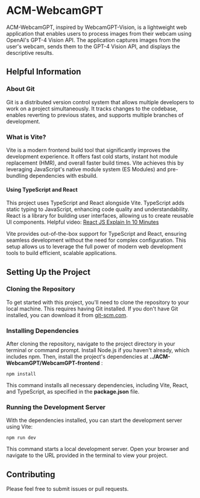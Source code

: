 # ACM-WebcamGPT
ACM-WebcamGPT, inspired by WebcamGPT-Vision, is a lightweight web application that enables users to process images from their webcam using OpenAI's GPT-4 Vision API. The application captures images from the user's webcam, sends them to the GPT-4 Vision API, and displays the descriptive results.

## Helpful Information
### About Git
Git is a distributed version control system that allows multiple developers to work on a project simultaneously. It tracks changes to the codebase, enables reverting to previous states, and supports multiple branches of development.

### What is Vite?
Vite is a modern frontend build tool that significantly improves the development experience. It offers fast cold starts, instant hot module replacement (HMR), and overall faster build times. Vite achieves this by leveraging JavaScript's native module system (ES Modules) and pre-bundling dependencies with esbuild.

#### Using TypeScript and React
This project uses TypeScript and React alongside Vite. TypeScript adds static typing to JavaScript, enhancing code quality and understandability. React is a library for building user interfaces, allowing us to create reusable UI components. Helpful video: [React JS Explain In 10 Minutes](https://www.youtube.com/watch?v=s2skans2dP4)

Vite provides out-of-the-box support for TypeScript and React, ensuring seamless development without the need for complex configuration. This setup allows us to leverage the full power of modern web development tools to build efficient, scalable applications.

## Setting Up the Project

### Cloning the Repository
To get started with this project, you'll need to clone the repository to your local machine. This requires having Git installed. If you don't have Git installed, you can download it from [git-scm.com](https://git-scm.com/).

### Installing Dependencies
After cloning the repository, navigate to the project directory in your terminal or command prompt. Install Node.js if you haven't already, which includes npm. Then, install the project's dependencies at **../ACM-WebcamGPT/WebcamGPT-frontend** :
```
npm install
```

This command installs all necessary dependencies, including Vite, React, and TypeScript, as specified in the **package.json** file.

### Running the Development Server
With the dependencies installed, you can start the development server using Vite:

```
npm run dev
```

This command starts a local development server. Open your browser and navigate to the URL provided in the terminal to view your project.

## Contributing 
Please feel free to submit issues or pull requests.




